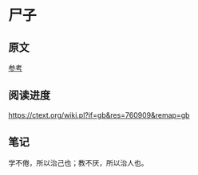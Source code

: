 # 尸子

## 原文

[参考](https://ctext.org/wiki.pl?if=gb&res=760909&remap=gb)

## 阅读进度

https://ctext.org/wiki.pl?if=gb&res=760909&remap=gb

## 笔记

学不倦，所以治己也；教不厌，所以治人也。